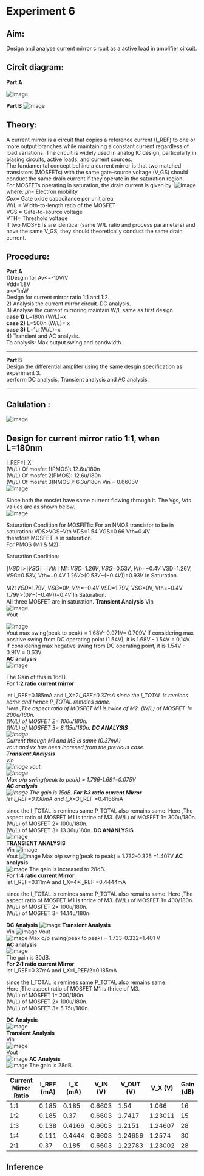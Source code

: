# Experiment 6
## Aim: 
Design and analyse current mirror circuit as a  active load in amplifier circuit.
## Circit diagram:  
**Part A**


![Image](https://github.com/user-attachments/assets/eae4e924-2b8e-48bd-8642-c0476619949e)



**Part B** 
![Image](https://github.com/user-attachments/assets/1a3cc7d7-b1b4-4551-93a4-d08dda42fc8b)



## Theory:
A current mirror is a circuit that copies a reference current (I_REF) to one or more output branches while maintaining a constant current regardless of load variations. The circuit is widely used in analog IC design, particularly in biasing circuits, active loads, and current sources.  
The fundamental concept behind a current mirror is that two matched transistors (MOSFETs) with the same gate-source voltage (V_GS) should conduct the same drain current if they operate in the saturation region.  
For MOSFETs operating in saturation, the drain current is given by:
![Image](https://github.com/user-attachments/assets/eb3e0505-5b88-4365-a8e0-9ddf5eeb9d01)  
where:
𝜇𝑛= Electron mobility  
𝐶𝑜𝑥= Gate oxide capacitance per unit area  
W/L = Width-to-length ratio of the MOSFET  
VGS = Gate-to-source voltage  
VTH= Threshold voltage  
If two MOSFETs are identical (same W/L ratio and process parameters) and have the same V_GS, they should theoretically conduct the same drain current.  
## Procedure:
**Part A**  
1)Desgin for Av<=-10V/V  
Vdd=1.8V  
p<=1mW  
Design for current mirror ratio 1:1 and 1:2.  
2) Analysis the current mirror circuit. DC analysis.  
3)  Analyse the current mirroring maintain W/L same as first design.  
**case 1)** L=180n (W/L)=x  
**case 2)** L=500n (W/L)= x  
**case 3)** L=1u (W/L)=x  
4) Transient and AC analysis.    
To analysis: Max output swing and bandwidth.   
___
**Part B**  
Design the differential amplifer using the same desgin specification as experiment 3.  
perform DC analysis, Transient analysis and AC analysis.  
___  
## Calulation :
![Image](https://github.com/user-attachments/assets/b2b17a7b-181b-4ccc-8997-b7a1b983458d)  
## Design for current mirror ratio 1:1, when L=180nm
I_REF=I_X  
 (W/L) Of mosfet 1(PMOS): 12.6u/180n  
 (W/L) Of mosfet 2(PMOS):  12.6u/180n    
 (W/L) Of mosfet 3(NMOS ):  6.3u/180n
 Vin = 0.6603V  
 ![Image](https://github.com/user-attachments/assets/9435623b-2b56-4cbd-93c4-2f43017efc0d)

Since both the mosfet have same current flowing through it. The Vgs, Vds values are as shown below.  
![Image](https://github.com/user-attachments/assets/ca89ef2c-bed2-401f-85d9-b6b101bfc1c4)

 
Saturation Condition for MOSFETs:
For an NMOS transistor to be in saturation:
VDS>VGS−Vth
​VDS=1.54
VGS=0.66
Vth=0.4V  
therefore MOSFET is in saturation.  
For PMOS (M1 & M2):

Saturation Condition:

∣𝑉𝑆𝐷∣>∣𝑉𝑆𝐺∣−∣𝑉𝑡ℎ∣
M1:
𝑉𝑆𝐷=1.26𝑉,
𝑉𝑆𝐺=0.53𝑉,
𝑉𝑡ℎ=−0.4𝑉
VSD=1.26V,
VSG=0.53V,
Vth=−0.4V
1.26𝑉>(0.53𝑉−(−0.4𝑉))=0.93𝑉
In Saturation.

M2:
𝑉𝑆𝐷=1.79𝑉,
𝑉𝑆𝐺=0𝑉,
𝑉𝑡ℎ=−0.4𝑉
VSD=1.79V,
VSG=0V,
Vth=−0.4V
1.79𝑉>(0𝑉−(−0.4𝑉))=0.4𝑉
In Saturation.  
All three MOSFET are in saturation. 
**Transient Analysis**
Vin  
![Image](https://github.com/user-attachments/assets/85aeb216-5b66-4c4e-97b2-9b02e661ef2f)  
Vout  

![Image](https://github.com/user-attachments/assets/f0440ce6-d395-4b34-b2f3-1805fc6b01d9)  
Vout max swing(peak to peak) = 1.68V- 0.971V= 0.709V 
If considering max positive swing from DC operating point (1.54V), it is 1.68V - 1.54V = 0.14V.  
If considering max negative swing from DC operating point, it is 1.54V - 0.91V = 0.63V.  
**AC analysis**  
![image](https://github.com/user-attachments/assets/bffde00e-e5e2-4139-8614-7ab03d8d1889)

The Gain of this is 16dB.  
**For 1:2 ratio current mirror**

let I_REF=0.185mA and I_X=2*I_REF=0.37mA since the I_TOTAL is remines same and hence P_TOTAL remains same.  
Here ,The aspect ratio of MOSFET M1 is twice of M2.
(W/L) of MOSFET 1= 200u/180n.  
(W/L) of MOSFET 2= 100u/180n.  
(W/L) of MOSFET 3= 8.115u/180n. 
**DC ANALYSIS**  
![image](https://github.com/user-attachments/assets/65fc03a8-78f0-458b-bc6c-879e4d522570)  
Current through M1 and M3 is same (0.37mA)  
vout and vx has been incresed from the previous case.  
**Transient Analysis**  
vin  
![image](https://github.com/user-attachments/assets/66b2d1d2-3827-456e-b3b8-4b49d0440e7d)
vout  
![image](https://github.com/user-attachments/assets/cb9f4dc7-4ff1-4358-a861-98365717a074)  
Max o/p swing(peak to peak) = 1.766-1.691=0.075V   
**AC analysis**  
![image](https://github.com/user-attachments/assets/37ca2b25-4a47-459c-8bc8-872e492c17c2)
The gain is 15dB.
**For 1:3 ratio current Mirror**   
let I_REF=0.138mA and I_X=3*I_REF =0.4166mA

since the I_TOTAL is remines same P_TOTAL also remains same.
Here ,The aspect ratio of MOSFET M1 is thrice of M3.
(W/L) of MOSFET 1= 300u/180n.  
(W/L) of MOSFET 2= 100u/180n.  
(W/L) of MOSFET 3= 13.36u/180n. 
**DC ANANLYSIS**  
![image](https://github.com/user-attachments/assets/7734a9ba-00c0-4322-acea-6a85477c0137)  
**TRANSIENT ANALYSIS**  
Vin
![image](https://github.com/user-attachments/assets/f976a74a-e31a-4afd-b4b8-6e35bed8a131)  
Vout
![image](https://github.com/user-attachments/assets/d557cce1-0674-481e-abb3-cc45dbae897a)
Max o/p swing(peak to peak) = 1.732-0.325 =1.407V 
**AC analysis**  
![image](https://github.com/user-attachments/assets/96f2b9fe-e7bb-4a60-a576-da4a6ac1540a)
The gain is increased to 28dB.  
**For 1:4 ratio current Mirror**   
let I_REF=0.111mA and I_X=4*I_REF =0.4444mA

since the I_TOTAL is remines same P_TOTAL also remains same.
Here ,The aspect ratio of MOSFET M1 is thrice of M3.
(W/L) of MOSFET 1= 400/180n.  
(W/L) of MOSFET 2= 100u/180n.  
(W/L) of MOSFET 3= 14.14u/180n. 

**DC Analysis**
![image](https://github.com/user-attachments/assets/460138db-dc77-4a2e-a416-26891e9b7df0)
**Transient Analysis**  
Vin
![image](https://github.com/user-attachments/assets/f70a534f-a2d5-4b98-842c-1e4b50f4911a)
Vout  
![image](https://github.com/user-attachments/assets/4b3e687f-39e7-4df2-be3d-d88d84d39c19)
Max o/p swing(peak to peak) = 1.733-0.332=1.401 V  
**AC analysis**  
![image](https://github.com/user-attachments/assets/f231c4d7-2a08-4e90-88fb-d90eaffbb555)  
The gain is 30dB.  
**For 2:1 ratio current Mirror**   
let I_REF=0.37mA and I_X=I_REF/2=0.185mA  

since the I_TOTAL is remines same P_TOTAL also remains same.  
Here ,The aspect ratio of MOSFET M1 is thrice of M3.  
(W/L) of MOSFET 1= 200/180n.  
(W/L) of MOSFET 2= 100u/180n.  
(W/L) of MOSFET 3= 5.75u/180n. 

**DC Analysis**  
![image](https://github.com/user-attachments/assets/fba0d105-9cca-4621-9ff4-b8b954fbeb06)  
**Transient Analysis**  
Vin  
![image](https://github.com/user-attachments/assets/341cf66f-a3b7-4125-a36c-63c9ba7999df)  
Vout  
![image](https://github.com/user-attachments/assets/dbcc82de-4570-4b78-ae37-c8b502cc1521)
**AC Analysis**  
![image](https://github.com/user-attachments/assets/90c12279-5470-461f-a83d-99add2a99be2)
The gain is 28dB.  

| Current Mirror Ratio | I_REF (mA) | I_X (mA) | V_IN (V) | V_OUT (V) | V_X (V) | Gain (dB) |
|----------------------|------------|----------|----------|----------|----------|-----------|
| 1:1                | 0.185      | 0.185    | 0.6603     | 1.54     | 1.066    | 16        |
| 1:2                | 0.185      | 0.37     | 0.6603     | 1.7417   | 1.23011  | 15        |
| 1:3                | 0.138      | 0.4166   | 0.6603     | 1.2151   | 1.24607  | 28        |
| 1:4                | 0.111      | 0.4444   | 0.6603     | 1.24656  | 1.2574   | 30        |
| 2:1                | 0.37       | 0.185    | 0.6603     | 1.22783  | 1.23002  | 28        |




## Inference  









  
